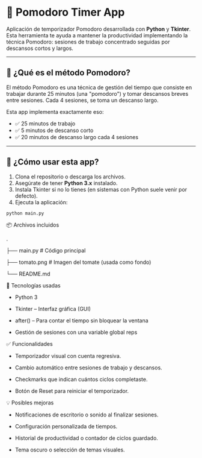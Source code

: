 # 🍅 Pomodoro Timer App

Aplicación de temporizador Pomodoro desarrollada con **Python** y **Tkinter**. Esta herramienta te ayuda a mantener la productividad implementando la técnica Pomodoro: sesiones de trabajo concentrado seguidas por descansos cortos y largos.

---

## 🧠 ¿Qué es el método Pomodoro?

El método Pomodoro es una técnica de gestión del tiempo que consiste en trabajar durante 25 minutos (una "pomodoro") y tomar descansos breves entre sesiones. Cada 4 sesiones, se toma un descanso largo.

Esta app implementa exactamente eso:

- ✅ 25 minutos de trabajo
- ✅ 5 minutos de descanso corto
- ✅ 20 minutos de descanso largo cada 4 sesiones


---

## 🚀 ¿Cómo usar esta app?

1. Clona el repositorio o descarga los archivos.
2. Asegúrate de tener **Python 3.x** instalado.
3. Instala Tkinter si no lo tienes (en sistemas con Python suele venir por defecto).
4. Ejecuta la aplicación:

```bash
python main.py
```

📦 Archivos incluidos

.

├── main.py           # Código principal

├── tomato.png        # Imagen del tomate (usada como fondo)

└── README.md

🧰 Tecnologías usadas

- Python 3

- Tkinter – Interfaz gráfica (GUI)

- after() – Para contar el tiempo sin bloquear la ventana

- Gestión de sesiones con una variable global reps
  

✅ Funcionalidades

- Temporizador visual con cuenta regresiva.

- Cambio automático entre sesiones de trabajo y descansos.

- Checkmarks que indican cuántos ciclos completaste.

- Botón de Reset para reiniciar el temporizador.

💡 Posibles mejoras

- Notificaciones de escritorio o sonido al finalizar sesiones.

- Configuración personalizada de tiempos.

- Historial de productividad o contador de ciclos guardado.

- Tema oscuro o selección de temas visuales.


